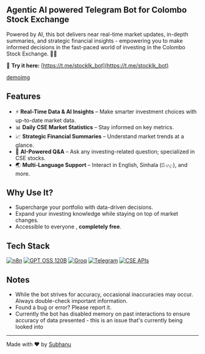 ## Agentic AI powered Telegram Bot for Colombo Stock Exchange

Powered by AI, this bot delivers near real-time market updates, in-depth summaries, and strategic financial insights - empowering you to make informed decisions in the fast-paced world of investing in the Colombo Stock Exchange. 🚀✨

📌 **Try it here:** [https://t.me/stocklk_bot](https://t.me/stocklk_bot)

[demoimg](images/demo.jpeg)

## Features
- ⚡ **Real-Time Data & AI Insights** – Make smarter investment choices with up-to-date market data.
- 📊 **Daily CSE Market Statistics** – Stay informed on key metrics.
- 📈 **Strategic Financial Summaries** – Understand market trends at a glance.
- 🧠 **AI-Powered Q&A** – Ask any investing-related question; specialized in CSE stocks.
- 🌏 **Multi-Language Support** – Interact in English, Sinhala (`සිංහල`), and more.


## Why Use It?
- Supercharge your portfolio with data-driven decisions.
- Expand your investing knowledge while staying on top of market changes.
- Accessible to everyone , **completely free**.


## Tech Stack

 [![n8n](https://img.shields.io/badge/n8n-FF5733?style=for-the-badge&logo=n8n&logoColor=white)](https://n8n.io/)
[![GPT OSS 120B](https://img.shields.io/badge/GPT%20OSS%20120B-000000?style=for-the-badge&logo=openai&logoColor=white)](https://huggingface.co/)
[![Groq](https://img.shields.io/badge/Groq-FF6C37?style=for-the-badge&logo=groq&logoColor=white)](https://groq.com/)
[![Telegram](https://img.shields.io/badge/Telegram-26A5E4?style=for-the-badge&logo=telegram&logoColor=white)](https://telegram.org/)
[![CSE APIs](https://img.shields.io/badge/CSE%20APIs-0078D4?style=for-the-badge&logo=databricks&logoColor=white)](https://www.cse.lk/)

## Notes
- While the bot strives for accuracy, occasional inaccuracies may occur. Always double-check important information.
- Found a bug or error? Please report it.
- Currently the bot has disabled memory on past interactions to ensure accuracy of data presented - this is an issue that's currently being looked into


---
Made with ❤️ by [Subhanu](https://github.com/subhanu-dev)

